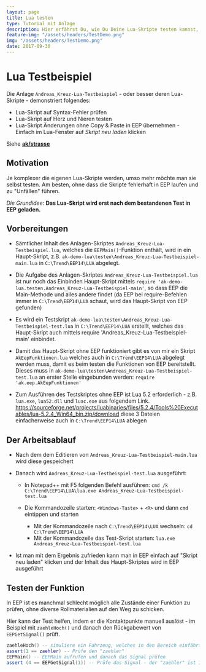 ```yaml
---
layout: page
title: Lua testen
type: Tutorial mit Anlage
description: Hier erfährst Du, wie Du Deine Lua-Skripte testen kannst, ohne EEP zu starten. Dabei kannst auch simulieren, dass Fahrzeuge einen Kontaktpunkt betreten.
feature-img: "/assets/headers/TestDemo.png"
img: "/assets/headers/TestDemo.png"
date: 2017-09-30
---
```


# Lua Testbeispiel

Die Anlage `Andreas_Kreuz-Lua-Testbeispiel` - oder besser deren Lua-Skripte - demonstriert folgendes:

* Lua-Skript auf Syntax-Fehler prüfen
* Lua-Skript auf Herz und Nieren testen
* Lua-Skript Änderungen ohne Copy & Paste in EEP übernehmen - Einfach im Lua-Fenster auf _Skript neu laden_ klicken

Siehe __[ak/strasse](../../../LUA/ak/strasse/)__

## Motivation

Je komplexer die eigenen Lua-Skripte werden, umso mehr möchte man sie selbst testen. Am besten, ohne dass die Skripte
fehlerhaft in EEP laufen und zu "Unfällen" führen.

_Die Grundidee_: __Das Lua-Skript wird erst nach dem bestandenen Test in EEP geladen.__

## Vorbereitungen

* Sämtlicher Inhalt des Anlagen-Skriptes `Andreas_Kreuz-Lua-Testbeispiel.lua`, welches die `EEPMain()`-Funktion enthält, wird in ein
  Haupt-Skript, z.B. `ak-demo-lua\testen\Andreas_Kreuz-Lua-Testbeispiel-main.lua` in `C:\Trend\EEP14\LUA` abgelegt.

* Die Aufgabe des Anlagen-Skriptes `Andreas_Kreuz-Lua-Testbeispiel.lua` ist nur noch das Einbinden Haupt-Skript mittels `require
  'ak-demo-lua.testen.Andreas_Kreuz-Lua-Testbeispiel-main'`, so dass EEP die Main-Methode und alles andere findet
  (da EEP bei require-Befehlen immer in `C:\Trend\EEP14\LUA` schaut, wird das Haupt-Skript von EEP gefunden)

* Es wird ein Testskript `ak-demo-lua\testen\Andreas_Kreuz-Lua-Testbeispiel-test.lua` in `C:\Trend\EEP14\LUA` erstellt,
  welches das Haupt-Skript auch mittels require 'Andreas_Kreuz-Lua-Testbeispiel-main' einbindet.

* Damit das Haupt-Skript ohne EEP funktioniert gibt es von mir ein Skript `AkEepFunktionen.lua` welches auch in
  `C:\Trend\EEP14\LUA` abgelegt werden muss, damit es beim testen die Funktionen von EEP bereitstellt.
  Dieses muss in `ak-demo-lua\testen\Andreas_Kreuz-Lua-Testbeispiel-test.lua` an erster Stelle eingebunden werden:
  `require 'ak.eep.AkEepFunktionen'`

* Zum Ausführen des Testskriptes ohne EEP ist Lua 5.2 erforderlich - z.B. `lua.exe`, `lua52.dll` und `luac.exe` aus
folgendem Link. https://sourceforge.net/projects/luabinaries/files/5.2.4/Tools%20Executables/lua-5.2.4_Win64_bin.zip/download
 diese 3 Dateien einfacherweise auch in `C:\Trend\EEP14\LUA` ablegen


## Der Arbeitsablauf

- Nach dem dem Editieren von `Andreas_Kreuz-Lua-Testbeispiel-main.lua` wird diese gespeichert

- Danach wird `Andreas_Kreuz-Lua-Testbeispiel-test.lua` ausgeführt:
  * In Notepad++ mit F5 folgenden Befehl ausführen:
    `cmd /k C:\Trend\EEP14\LUA\lua.exe Andreas_Kreuz-Lua-Testbeispiel-test.lua`

  * Die Kommandozeile starten: `<Windows-Taste>` + `<R>` und dann `cmd` eintippen und starten
    * Mit der Kommandozeile nach `C:\Trend\EEP14\LUA` wechseln: `cd C:\Trend\EEP14\LUA`
    * Mit der Kommandozeile das Test-Skript starten: `lua.exe Andreas_Kreuz-Lua-Testbeispiel-test.lua`

- Ist man mit dem Ergebnis zufrieden kann man in EEP einfach auf "Skript neu laden" klicken und der Inhalt des
  Haupt-Skriptes wird in EEP ausgeführt


## Testen der Funktion

In EEP ist es manchmal schlecht möglich alle Zustände einer Funktion zu prüfen, ohne diverse Rollmaterialien auf den Weg zu schicken.

Hier kann der Test helfen, indem er die Kontaktpunkte manuell auslöst - im Beispiel mit `zaehleHoch()` und danach den Rückgabewert von `EEPGetSignal()` prüft.

```lua
zaehleHoch() -- simuliere ein Fahrzeug, welches in den Bereich einfährt
assert(1 == zaehler) -- Prüfe den "zaehler"
EEPMain() -- EEPMain aufrufen und danach das Signal prüfen
assert (4 == EEPGetSignal(1)) -- Prüfe das Signal - der "zaehler" ist 1, das Signal muss auf 4 stehen
```
